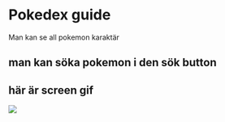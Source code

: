 <h1> Pokedex guide </h1>

Man kan se all pokemon karaktär

<h2> man kan söka pokemon i den sök button </h2>

<h2> här är screen gif  </h2>

![](pokemon.gif)
